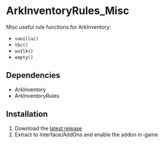 # ArkInventoryRules_Misc

Misc useful rule functions for ArkInventory:
- `vanilla()`
- `tbc()`
- `wotlk()`
- `empty()`

## Dependencies

- ArkInventory
- ArkInventoryRules

## Installation

1. Download the [latest release](https://github.com/imevul/ArkInventoryRules_Misc/releases)
2. Extract to Interface/AddOns and enable the addon in-game

